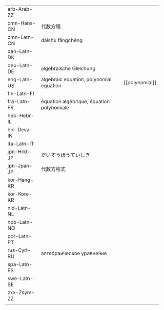 | | | |
|-|-|-|
| arb-Arab-ZZ |  |  |
| cmn-Hans-CN | 代数方程 |  |
| cmn-Latn-CN | dàishù fāngchéng |  |
| dan-Latn-DK |  |  |
| deu-Latn-DE | algebraische Gleichung |  |
| eng-Latn-US | algebraic equation, polynomial equation | [[polynomial]] |
| fin-Latn-FI |  |  |
| fra-Latn-FR | équation algébrique, équation polynomiale |  |
| heb-Hebr-IL |  |  |
| hin-Deva-IN |  |  |
| ita-Latn-IT |  |  |
| jpn-Hrkt-JP | だいすうほうていしき |  |
| jpn-Jpan-JP | 代数方程式 |  |
| kor-Hang-KR |  |  |
| kor-Kore-KR |  |  |
| nld-Latn-NL |  |  |
| nob-Latn-NO |  |  |
| por-Latn-PT |  |  |
| rus-Cyrl-RU | алгебраи́ческое уравне́ние |  |
| spa-Latn-ES |  |  |
| swe-Latn-SE |  |  |
| zxx-Zsym-ZZ |  |  |
|  |  |  |
